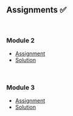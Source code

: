 ## Assignments ✅

<br>

### Module 2
- [Assignment](https://ngzhekai.github.io/Coursera-Module-2-Coding-Assignment/)
- [Solution](https://github.com/ngzhekai/coursera-front-end-web-development-course/tree/main/Module-2)

<br>

### Module 3
- [Assignment](https://ngzhekai.github.io/Coursera-Module-3-Coding-Assignment/)
- [Solution](https://github.com/ngzhekai/coursera-front-end-web-development-course/tree/main/Module-3)

